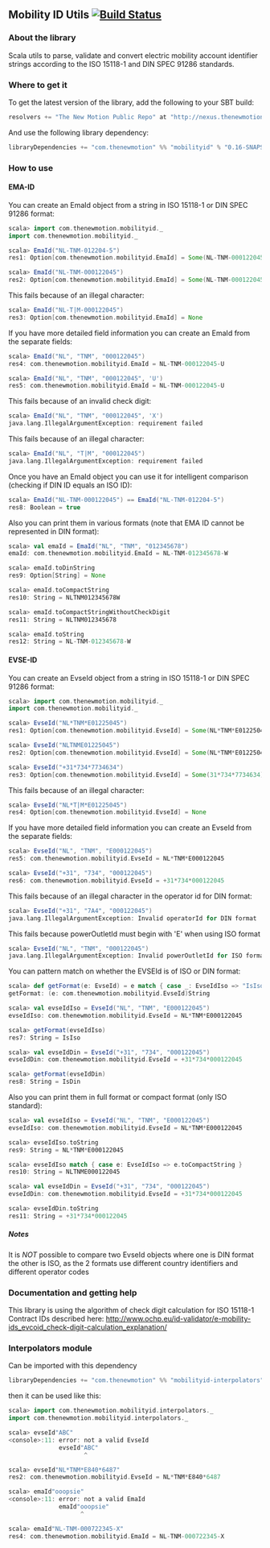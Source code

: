 ## Mobility ID Utils [![Build Status](https://travis-ci.org/thenewmotion/mobilityid.png?branch=master)](https://travis-ci.org/thenewmotion/mobilityid)

### About the library ###

Scala utils to parse, validate and convert electric mobility account
identifier strings according to the ISO 15118-1 and DIN SPEC 91286 standards.

### Where to get it ###

To get the latest version of the library, add the following to your SBT build:

``` scala
resolvers += "The New Motion Public Repo" at "http://nexus.thenewmotion.com/content/groups/public/"
```

And use the following library dependency:

``` scala
libraryDependencies += "com.thenewmotion" %% "mobilityid" % "0.16-SNAPSHOT"
```

### How to use ###

#### EMA-ID ####

You can create an EmaId object from a string in ISO 15118-1 or DIN SPEC 91286 format:

``` scala
scala> import com.thenewmotion.mobilityid._
import com.thenewmotion.mobilityid._

scala> EmaId("NL-TNM-012204-5")
res1: Option[com.thenewmotion.mobilityid.EmaId] = Some(NL-TNM-000122045-U)

scala> EmaId("NL-TNM-000122045")
res2: Option[com.thenewmotion.mobilityid.EmaId] = Some(NL-TNM-000122045-U)
```

This fails because of an illegal character:

``` scala
scala> EmaId("NL-T|M-000122045")
res3: Option[com.thenewmotion.mobilityid.EmaId] = None
```

If you have more detailed field information you can create an EmaId from the separate fields:

``` scala
scala> EmaId("NL", "TNM", "000122045")
res4: com.thenewmotion.mobilityid.EmaId = NL-TNM-000122045-U

scala> EmaId("NL", "TNM", "000122045", 'U')
res5: com.thenewmotion.mobilityid.EmaId = NL-TNM-000122045-U
```

This fails because of an invalid check digit:

``` scala
scala> EmaId("NL", "TNM", "000122045", 'X')
java.lang.IllegalArgumentException: requirement failed
```

This fails because of an illegal character:

```  scala
scala> EmaId("NL", "T|M", "000122045")
java.lang.IllegalArgumentException: requirement failed
```

Once you have an EmaId object you can use it for intelligent comparison (checking if DIN ID equals an ISO ID):

``` scala
scala> EmaId("NL-TNM-000122045") == EmaId("NL-TNM-012204-5")
res8: Boolean = true
```

Also you can print them in various formats (note that EMA ID cannot be represented in DIN format):

``` scala
scala> val emaId = EmaId("NL", "TNM", "012345678")
emaId: com.thenewmotion.mobilityid.EmaId = NL-TNM-012345678-W

scala> emaId.toDinString
res9: Option[String] = None

scala> emaId.toCompactString
res10: String = NLTNM012345678W

scala> emaId.toCompactStringWithoutCheckDigit
res11: String = NLTNM012345678

scala> emaId.toString
res12: String = NL-TNM-012345678-W
```

#### EVSE-ID ####

You can create an EvseId object from a string in ISO 15118-1 or DIN SPEC 91286 format:

``` scala
scala> import com.thenewmotion.mobilityid._
import com.thenewmotion.mobilityid._

scala> EvseId("NL*TNM*E01225045")
res1: Option[com.thenewmotion.mobilityid.EvseId] = Some(NL*TNM*E01225045)

scala> EvseId("NLTNME01225045")
res2: Option[com.thenewmotion.mobilityid.EvseId] = Some(NL*TNM*E01225045)

scala> EvseId("+31*734*7734634")
res3: Option[com.thenewmotion.mobilityid.EvseId] = Some(31*734*7734634)
```

This fails because of an illegal character:

``` scala
scala> EvseId("NL*T|M*E01225045")
res4: Option[com.thenewmotion.mobilityid.EvseId] = None
```

If you have more detailed field information you can create an EvseId from the separate fields:

``` scala
scala> EvseId("NL", "TNM", "E000122045")
res5: com.thenewmotion.mobilityid.EvseId = NL*TNM*E000122045

scala> EvseId("+31", "734", "000122045")
res6: com.thenewmotion.mobilityid.EvseId = +31*734*000122045
```

This fails because of an illegal character in the operator id for DIN format:

```  scala
scala> EvseId("+31", "7A4", "000122045")
java.lang.IllegalArgumentException: Invalid operatorId for DIN format
```

This fails because powerOutletId must begin with 'E' when using ISO format

```  scala
scala> EvseId("NL", "TNM", "000122045")
java.lang.IllegalArgumentException: Invalid powerOutletId for ISO format
```

You can pattern match on whether the EVSEId is of ISO or DIN format:

```scala
scala> def getFormat(e: EvseId) = e match { case _: EvseIdIso => "IsIso" case _: EvseIdDin => "IsDin" }
getFormat: (e: com.thenewmotion.mobilityid.EvseId)String

scala> val evseIdIso = EvseId("NL", "TNM", "E000122045")
evseIdIso: com.thenewmotion.mobilityid.EvseId = NL*TNM*E000122045

scala> getFormat(evseIdIso)
res7: String = IsIso

scala> val evseIdDin = EvseId("+31", "734", "000122045")
evseIdDin: com.thenewmotion.mobilityid.EvseId = +31*734*000122045

scala> getFormat(evseIdDin)
res8: String = IsDin

```

Also you can print them in full format or compact format (only ISO standard):

``` scala
scala> val evseIdIso = EvseId("NL", "TNM", "E000122045")
evseIdIso: com.thenewmotion.mobilityid.EvseId = NL*TNM*E000122045

scala> evseIdIso.toString
res9: String = NL*TNM*E000122045

scala> evseIdIso match { case e: EvseIdIso => e.toCompactString }
res10: String = NLTNME000122045

scala> val evseIdDin = EvseId("+31", "734", "000122045")
evseIdDin: com.thenewmotion.mobilityid.EvseId = +31*734*000122045

scala> evseIdDin.toString
res11: String = +31*734*000122045

```


##### Notes

It is *NOT* possible to compare two EvseId objects where one is DIN format the other is ISO, as the 2 formats use different country identifiers and different operator codes

### Documentation and getting help ###

This library is using the algorithm of check digit calculation for ISO 15118-1 Contract IDs described here:
http://www.ochp.eu/id-validator/e-mobility-ids_evcoid_check-digit-calculation_explanation/

### Interpolators module

Can be imported with this dependency

``` scala
libraryDependencies += "com.thenewmotion" %% "mobilityid-interpolators" % "0.16-SNAPSHOT"
```

then it can be used like this:

``` scala
scala> import com.thenewmotion.mobilityid.interpolators._
import com.thenewmotion.mobilityid.interpolators._

scala> evseId"ABC"
<console>:11: error: not a valid EvseId
              evseId"ABC"
                     ^

scala> evseId"NL*TNM*E840*6487"
res2: com.thenewmotion.mobilityid.EvseId = NL*TNM*E840*6487

scala> emaId"ooopsie"
<console>:11: error: not a valid EmaId
              emaId"ooopsie"
                    ^

scala> emaId"NL-TNM-000722345-X"
res4: com.thenewmotion.mobilityid.EmaId = NL-TNM-000722345-X
```
